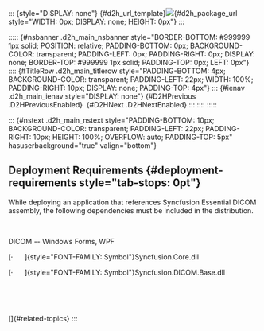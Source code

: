 ::: {style="DISPLAY: none"}
[](ms-xhelp:///?Id=d2h_url_template){#d2h_url_template}![](!package_url!){#d2h_package_url style="WIDTH: 0px; DISPLAY: none; HEIGHT: 0px"}
:::

::::: {#nsbanner .d2h_main_nsbanner style="BORDER-BOTTOM: #999999 1px solid; POSITION: relative; PADDING-BOTTOM: 0px; BACKGROUND-COLOR: transparent; PADDING-LEFT: 0px; PADDING-RIGHT: 0px; DISPLAY: none; BORDER-TOP: #999999 1px solid; PADDING-TOP: 0px; LEFT: 0px"}
:::: {#TitleRow .d2h_main_titlerow style="PADDING-BOTTOM: 4px; BACKGROUND-COLOR: transparent; PADDING-LEFT: 22px; WIDTH: 100%; PADDING-RIGHT: 10px; DISPLAY: none; PADDING-TOP: 4px"}
::: {#ienav .d2h_main_ienav style="DISPLAY: none"}
[](ms-xhelp:///?Id=f270aa8c-6444-4a99-ad4d-703d2164c2bc){#D2HPrevious .D2HPreviousEnabled}  [](ms-xhelp:///?Id=13d24a74-ef18-480a-ae42-1dc4ed5eec3c){#D2HNext .D2HNextEnabled}
:::
::::
:::::

::: {#nstext .d2h_main_nstext style="PADDING-BOTTOM: 10px; BACKGROUND-COLOR: transparent; PADDING-LEFT: 22px; PADDING-RIGHT: 10px; HEIGHT: 100%; OVERFLOW: auto; PADDING-TOP: 5px" hasuserbackground="true" valign="bottom"}
## Deployment Requirements {#deployment-requirements style="tab-stops: 0pt"}

While deploying an application that references Syncfusion Essential DICOM assembly, the following dependencies must be included in the distribution.

 

DICOM -- Windows Forms, WPF

[·      ]{style="FONT-FAMILY: Symbol"}Syncfusion.Core.dll

[·      ]{style="FONT-FAMILY: Symbol"}Syncfusion.DICOM.Base.dll

 

 

[]{#related-topics}
:::
